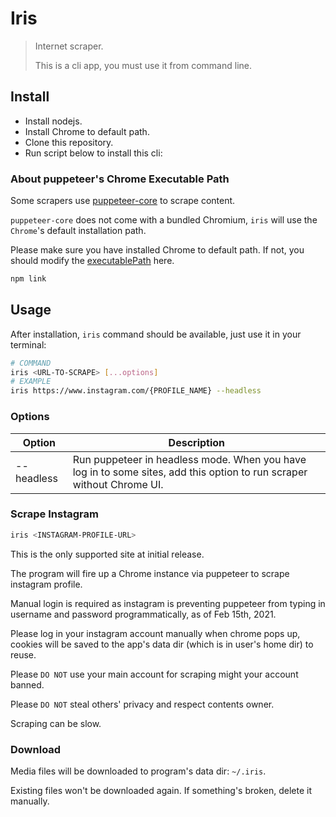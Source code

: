# Iris

> Internet scraper.
> 
> This is a cli app, you must use it from command line.

## Install

- Install nodejs.
- Install Chrome to default path.
- Clone this repository.
- Run script below to install this cli:

### About puppeteer's Chrome Executable Path

Some scrapers use [puppeteer-core](https://www.npmjs.com/package/puppeteer-core) to scrape content. 

`puppeteer-core` does not come with a bundled Chromium, `iris` will use the `Chrome`'s default installation path.

Please make sure you have installed Chrome to default path. If not, you should modify the [executablePath](https://github.com/ShinChven/iris/blob/master/src/utils/puppeteer.ts) here.

```bash
npm link
```

## Usage

After installation, `iris` command should be available, just use it in your terminal:

```bash
# COMMAND
iris <URL-TO-SCRAPE> [...options]
# EXAMPLE
iris https://www.instagram.com/{PROFILE_NAME} --headless
```

### Options
|Option|Description|
|---|---|
|--headless|Run puppeteer in headless mode. When you have log in to some sites, add this option to run scraper without Chrome UI.|

### Scrape Instagram

```bash
iris <INSTAGRAM-PROFILE-URL>
```

This is the only supported site at initial release.

The program will fire up a Chrome instance via puppeteer to scrape instagram profile.

Manual login is required as instagram is preventing puppeteer from typing in username and password programmatically, as of Feb 15th, 2021. 

Please log in your instagram account manually when chrome pops up, cookies will be saved to the app's data dir (which is in user's home dir) to reuse.

Please `DO NOT` use your main account for scraping might your account banned.

Please `DO NOT` steal others' privacy and respect contents owner.

Scraping can be slow.

### Download

Media files will be downloaded to program's data dir: `~/.iris`.

Existing files won't be downloaded again. If something's broken, delete it manually.


